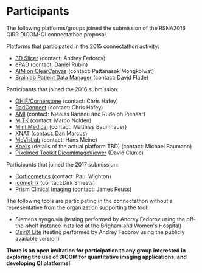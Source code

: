 # Participants
The following platforms/groups joined the submission of the RSNA2016 QIRR DICOM-QI connectathon proposal.

Platforms that participated in the 2015 connectathon activity:
* [3D Slicer](http://slicer.org) (contact: Andrey Fedorov)
* [ePAD](https://epad.stanford.edu/) (contact: Daniel Rubin)
* [AIM on ClearCanvas](http://www.ict.mahidol.ac.th/research/Imaging-Informatics/index) (contact: Pattanasak Mongkolwat)
* [Brainlab Patient Data Manager](https://www.brainlab.com) (contact: David Flade)

Participants that joined the 2016 submission:
* [OHIF/Cornerstone](https://github.com/OHIF) (contact: Chris Hafey)
* [RadConnect](https://www.radconnect.com/wp/) (contact: Chris Hafey)
* [AMI](https://github.com/FNNDSC/ami) (contact: Nicolas Rannou and Rudolph Pienaar)
* [MITK](http://mitk.org) (contact: Marco Nolden)
* [Mint Medical](https://mint-medical.com/products-solutions/) (contact: Matthias Baumhauer)
* [XNAT](https://www.xnat.org/) (contact: Dan Marcus)
* [MeVisLab](http://www.mevislab.de/) (contact: Hans Meine)
* [Koelis](http://koelis.com) (details of the actual platform TBD) (contact: Michael Baumann)
* [Pixelmed Toolkit DicomImageViewer](http://www.pixelmed.com/dicomtoolkit.html) (David Clunie)

Participants that joined the 2017 submission:
* [Corticometics](http://www.corticometrics.com/) (contact: Paul Wighton)
* [icometrix](https://icometrix.com/) (contact:Dirk Smeets)
* [Prism Clinical Imaging](http://www.prismclinical.com/) (contact: James Reuss)


The following tools are participating in the connectathon without a representative from the organization supporting the tool:
* Siemens syngo.via (testing performed by Andrey Fedorov using the off-the-shelf instance installed at the Brigham and Women's Hospital)
* [OsiriX Lite](http://www.osirix-viewer.com/ContributionOsiriX.html) (testing performed by Andrey Fedorov using the publicly available version)

**There is an open invitation for participation to any group interested in exploring the use of DICOM for quantitative imaging applications, and developing QI platforms!**

